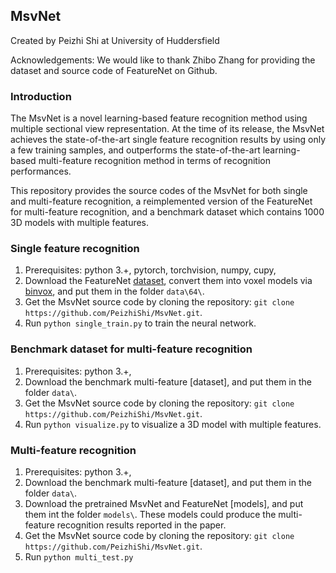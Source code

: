 ## MsvNet
Created by Peizhi Shi at University of Huddersfield

Acknowledgements: We would like to thank Zhibo Zhang for providing the dataset and source code of FeatureNet on Github. 

### Introduction
The MsvNet is a novel learning-based feature recognition method using multiple sectional view representation. At the time of its release, the MsvNet achieves the state-of-the-art single feature recognition results by using only a few training samples, and outperforms the state-of-the-art learning-based multi-feature recognition method in terms of recognition performances.

This repository provides the source codes of the MsvNet for both single and multi-feature recognition, a reimplemented version of the FeatureNet for multi-feature recognition, and a benchmark dataset which contains 1000 3D models with multiple features.

### Single feature recognition

1. Prerequisites: python 3.+, pytorch, torchvision, numpy, cupy, 
2. Download the FeatureNet [dataset](https://github.com/madlabub/Machining-feature-dataset), convert them into voxel models via [binvox](https://www.patrickmin.com/binvox/), and put them in the folder `data\64\`.
3. Get the MsvNet source code by cloning the repository: `git clone https://github.com/PeizhiShi/MsvNet.git`.
4. Run `python single_train.py` to train the neural network.


### Benchmark dataset for multi-feature recognition

1. Prerequisites: python 3.+, 
2. Download the benchmark multi-feature [dataset], and put them in the folder `data\`.
3. Get the MsvNet source code by cloning the repository: `git clone https://github.com/PeizhiShi/MsvNet.git`.
4. Run `python visualize.py` to visualize a 3D model with multiple features.


### Multi-feature recognition

1. Prerequisites: python 3.+,
2. Download the benchmark multi-feature [dataset], and put them in the folder `data\`.
3. Download the pretrained MsvNet and FeatureNet [models], and put them int the folder `models\`. These models could produce the multi-feature recognition results reported in the paper.
4. Get the MsvNet source code by cloning the repository: `git clone https://github.com/PeizhiShi/MsvNet.git`.
5. Run `python multi_test.py`
